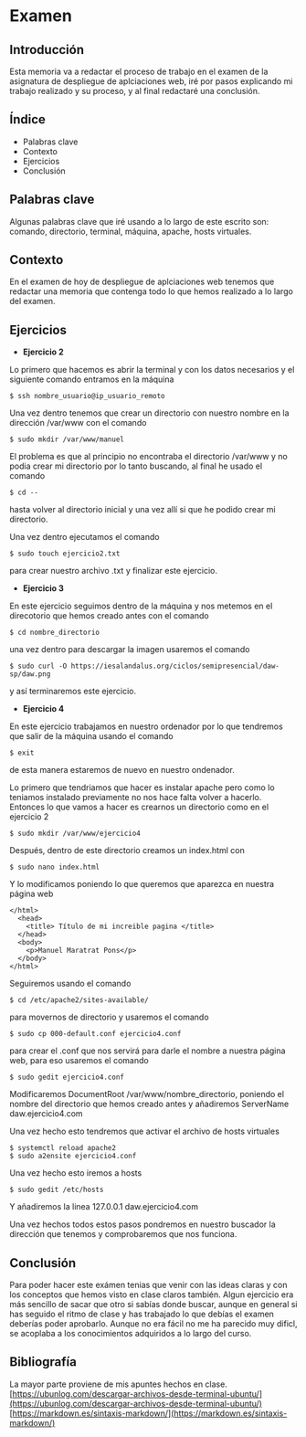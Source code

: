 # Examen

## Introducción
Esta memoria va a redactar el proceso de trabajo en el examen de la asignatura de despliegue de aplciaciones web, iré por pasos explicando mi trabajo realizado y su proceso, y al final redactaré una conclusión.

## Índice

* Palabras clave
* Contexto
* Ejercicios
* Conclusión

## Palabras clave
Algunas palabras clave que iré usando a lo largo de este escrito son:  
  comando, directorio, terminal, máquina, apache, hosts virtuales.
  
## Contexto
En el examen de hoy de despliegue de aplciaciones web tenemos que redactar una memoria que contenga todo lo que hemos realizado a lo largo del examen.

## Ejercicios

* **Ejercicio 2**

Lo primero que hacemos es abrir la terminal y con los datos necesarios y el siguiente comando entramos en la máquina
```
$ ssh nombre_usuario@ip_usuario_remoto
```

Una vez dentro tenemos que crear un directorio con nuestro nombre en la dirección /var/www con el comando 
```
$ sudo mkdir /var/www/manuel
```

El problema es que al principio no encontraba el directorio /var/www y no podia crear mi directorio por lo tanto buscando, al final he usado el comando
```
$ cd -- 
```
hasta volver al directorio inicial y una vez allí si que he podido crear mi directorio.

Una vez dentro ejecutamos el comando
```
$ sudo touch ejercicio2.txt
```
para crear nuestro archivo .txt y finalizar este ejercicio. 

* **Ejercicio 3**

En este ejercicio seguimos dentro de la máquina y nos metemos en el direcotorio que hemos creado antes con el comando 
```
$ cd nombre_directorio
```
una vez dentro para descargar la imagen usaremos el comando 
```
$ sudo curl -O https://iesalandalus.org/ciclos/semipresencial/daw-sp/daw.png
```
y así terminaremos este ejercicio.

* **Ejercicio 4**

En este ejercicio trabajamos en nuestro ordenador por lo que tendremos que salir de la máquina usando el comando 
```
$ exit
```
de esta manera estaremos de nuevo en nuestro ondenador.

Lo primero que tendriamos que hacer es instalar apache pero como lo teniamos instalado previamente no nos hace falta volver a hacerlo. Entonces lo que vamos a hacer es crearnos un directorio como en el ejercicio 2
```
$ sudo mkdir /var/www/ejercicio4
```
Después, dentro de este directorio creamos un index.html con 
```
$ sudo nano index.html
```
Y lo modificamos poniendo lo que queremos que aparezca en nuestra página web
```
</html>
  <head>
    <title> Título de mi increible pagina </title>
  </head>
  <body>
    <p>Manuel Maratrat Pons</p>
  </body>
</html>
```
Seguiremos usando el comando
```
$ cd /etc/apache2/sites-available/
```
para movernos de directorio y usaremos el comando
```
$ sudo cp 000-default.conf ejercicio4.conf
```
para crear el .conf que nos servirá para darle el nombre a nuestra página web, para eso usaremos el comando 
```
$ sudo gedit ejercicio4.conf
```
Modificaremos DocumentRoot /var/www/nombre_directorio, poniendo el nombre del directorio que hemos creado antes y añadiremos ServerName daw.ejercicio4.com

Una vez hecho esto tendremos que activar el archivo de hosts virtuales
```
$ systemctl reload apache2
$ sudo a2ensite ejercicio4.conf
```

Una vez hecho esto iremos a hosts
```
$ sudo gedit /etc/hosts
```
Y añadiremos la linea 127.0.0.1 daw.ejercicio4.com

Una vez hechos todos estos pasos pondremos en nuestro buscador la dirección que tenemos y comprobaremos que nos funciona.

## Conclusión
Para poder hacer este exámen tenias que venir con las ideas claras y con los conceptos que hemos visto en clase claros también. Algun ejercicio era más sencillo de sacar que otro si sabías donde buscar, aunque en general si has seguido el ritmo de clase y has trabajado lo que debías el examen deberías poder aprobarlo. Aunque no era fácil no me ha parecido muy dificl, se acoplaba a los conocimientos adquiridos a lo largo del curso.

## Bibliografía
La mayor parte proviene de mis apuntes hechos en clase.  
[https://ubunlog.com/descargar-archivos-desde-terminal-ubuntu/](https://ubunlog.com/descargar-archivos-desde-terminal-ubuntu/)
[https://markdown.es/sintaxis-markdown/](https://markdown.es/sintaxis-markdown/)
